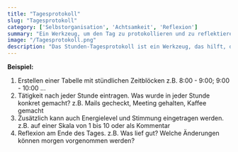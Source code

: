 ```yaml
---
title: "Tagesprotokoll"
slug: "Tagesprotokoll"
category: ['Selbstorganisation', 'Achtsamkeit', 'Reflexion']
summary: "Ein Werkzeug, um den Tag zu protokollieren und zu reflektieren."
image: "/Tagesprotokoll.png"
description: "Das Stunden-Tagesprotokoll ist ein Werkzeug, das hilft, den eigenen Tag zu beobachten und zu reflektieren. Indem nach jeder Stunde aufgeschrieben wird, was in der letzten Stunde getan wurde. Es unterstützt dabei, Zeitfresser und ineffiziente Muster zu erkennen, Prioritäten besser zu setzen und zu planen sowie Klarheit über eigene Routinen und Bedürfnisse zu gewinnen."
---
```


**Beispiel:**

1. Erstellen einer Tabelle mit stündlichen Zeitblöcken z.B. 8:00 - 9:00; 9:00 - 10:00 ...
2. Tätigkeit nach jeder Stunde eintragen. Was wurde in jeder Stunde konkret gemacht? z.B. Mails gecheckt, Meeting gehalten, Kaffee gemacht 
3. Zusätzlich kann auch Energielevel und Stimmung eingetragen werden. z.B. auf einer Skala von 1 bis 10 oder als Kommentar
4. Reflexion am Ende des Tages. z.B. Was lief gut? Welche Änderungen können morgen vorgenommen werden?